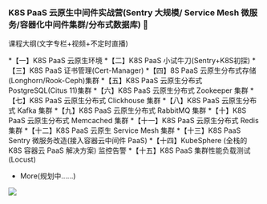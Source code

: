 ### K8S PaaS 云原生中间件实战营(Sentry 大规模/ Service Mesh 微服务/容器化中间件集群/分布式数据库) 👋
课程大纲(文字专栏+视频+不定时直播)

*【一】K8S PaaS 云原生环境
*【二】K8S PaaS 小试牛刀(Sentry+K8S初探)
*【三】K8S PaaS 证书管理(Cert-Manager)
*【四】8S PaaS 云原生分布式存储(Longhorn/Rook-Ceph)集群
*【五】K8S PaaS 云原生分布式 PostgreSQL(Citus 11)集群
*【六】K8S PaaS 云原生分布式 Zookeeper 集群
*【七】K8S PaaS 云原生分布式 Clickhouse 集群
*【八】K8S PaaS 云原生分布式 Kafka 集群
*【九】K8S PaaS 云原生分布式 RabbitMQ 集群
*【十】K8S PaaS 云原生分布式 Memcached 集群
*【十一】K8S PaaS 云原生分布式 Redis 集群
*【十二】K8S PaaS 云原生 Service Mesh 集群
*【十三】K8S PaaS Sentry 微服务改造(接入容器云中间件 PaaS)
*【十四】KubeSphere (全栈的 K8S 容器云 PaaS 解决方案) 监控告警
*【十五】K8S PaaS 集群性能负载测试(Locust)
*  More(规划中……)

![](https://mmbiz.qpic.cn/mmbiz_png/hD75vrNauXaib4KWs66GDwCRBAXcV2zia5zrn4qRiana2hs3NF8hWbDpuWIib5sSWlniaW0nRPS4HuY3DaCaTNE3sTw/640?wx_fmt=png&wxfrom=5&wx_lazy=1&wx_co=1)
